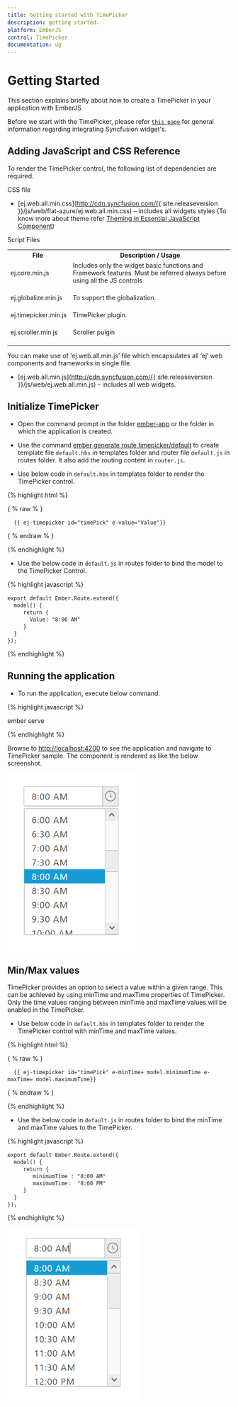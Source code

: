```yaml
---
title: Getting started with TimePicker
description: getting started.
platform: EmberJS
control: TimePicker
documentation: ug
---
```

# Getting Started

This section explains briefly about how to create a TimePicker in your application with EmberJS

Before we start with the TimePicker, please refer [`this page`](https://help.syncfusion.com/emberjs/getting-started) for general information regarding integrating Syncfusion widget's.

## Adding JavaScript and CSS Reference

To render the TimePicker control, the following list of dependencies are required.

CSS file

* [ej.web.all.min.css](http://cdn.syncfusion.com/{{ site.releaseversion }}/js/web/flat-azure/ej.web.all.min.css) – includes all widgets styles (To know more about theme refer [Theming in Essential JavaScript Component](https://help.syncfusion.com/js/theming-in-essential-javascript-components#))

Script Files

<table>
<tr>
<th>
File </th><th>
Description / Usage </th></tr>
<tr>
<td>
ej.core.min.js<br/><br/></td><td>
Includes only the widget basic functions and Framework features. Must be referred always before using all the JS controls<br/><br/></td></tr>
<tr>
<td>
ej.globalize.min.js<br/><br/></td><td>
To support the globalization.<br/><br/></td></tr>
<tr>
<td>
ej.timepicker.min.js<br/><br/></td><td>
TimePicker plugin.<br/><br/></td></tr>
<tr>
<td>
ej.scroller.min.js<br/><br/></td><td>
Scroller pulgin<br/><br/></td></tr>
</table>

You can make use of ‘ej.web.all.min.js’ file which encapsulates all ‘ej’ web components and frameworks in single file.

* [ej.web.all.min.js](http://cdn.syncfusion.com/{{ site.releaseversion }}/js/web/ej.web.all.min.js) – includes all web widgets.


## Initialize TimePicker

* Open the command prompt in the folder [ember-app](https://help.syncfusion.com/emberjs/getting-started#create-a-simple-ember-application) or the folder in which the application is created.

* Use the command [ember generate route timepicker/default](https://guides.emberjs.com/v2.11.0/routing/defining-your-routes/) to create template file `default.hbs` in templates folder and router file `default.js` in routes folder. It also add the routing content in `router.js`.

* Use below code in `default.hbs` in templates folder to render the TimePicker control.

{% highlight html %}

  { % raw % }

	  {{ ej-timepicker id="timePick" e-value="Value"}}

  { % endraw % }

{% endhighlight %}

* Use the below code in `default.js` in routes folder to bind the model to the TimePicker Control.

{% highlight javascript %}

	export default Ember.Route.extend({
      model() {
         return {
           Value: "8:00 AM"
         }
      }
    });

{% endhighlight %}

## Running the application

* To run the application, execute below command.

{% highlight javascript %}
 
 ember serve

{% endhighlight %}

Browse to [http://localhost:4200](http://localhost:4200) to see the application and navigate to TimePicker sample. The component is rendered as like the below screenshot.

![](Getting-Started_images/Getting-Started_img1.png)

## Min/Max values

TimePicker provides an option to select a value within a given range. This can be achieved by using minTime and maxTime properties of TimePicker. Only the time values ranging between minTime and maxTime values will be enabled in the TimePicker. 

* Use below code in `default.hbs` in templates folder to render the TimePicker control with minTime and maxTime values.

{% highlight html %}

  { % raw % }

	  {{ ej-timepicker id="timePick" e-minTime= model.minimumTime e-maxTime= model.maximumTime}}

  { % endraw % }

{% endhighlight %}

* Use the below code in `default.js` in routes folder to bind the minTime and maxTime values to the TimePicker.

{% highlight javascript %}

	export default Ember.Route.extend({
      model() {
         return {
            minimumTime : "8:00 AM"
            maximumTime:  "8:00 PM"
         }
      }
    });

{% endhighlight %}

![](Getting-Started_images/Getting-Started_img2.png)